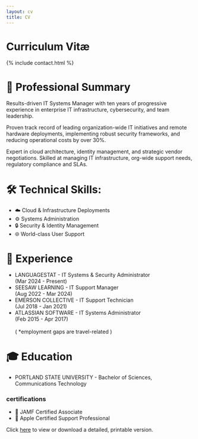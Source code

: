 ```yaml
---
layout: cv
title: CV
---
```


# Curriculum Vitæ

{% include contact.html %}

# 🍎 Professional Summary

Results-driven IT Systems Manager with ten years of progressive experience in enterprise IT infrastructure, cybersecurity, and team leadership. 

Proven track record of leading organization-wide IT initiatives and remote hardware deployments, implementing robust security frameworks, and reducing operational costs by over 30%. 

Expert in cloud architecture, identity management, and strategic vendor negotiations. Skilled at managing IT infrastructure, org-wide support needs, regulatory compliance and SLAs.


# 🛠️ Technical Skills:

* ☁️ Cloud & Infrastructure Deployments
* ⚙️ Systems Administration
* 🔒 Security & Identity Management
* 🌐 World-class User Support

# 💼 Experience

* LANGUAGESTAT - IT Systems & Security Administrator <br>(Mar 2024 - Present)
* SEESAW LEARNING - IT Support Manager <br>(Aug 2022 - Mar 2024)
* EMERSON COLLECTIVE - IT Support Technician <br>(Jul 2018 - Jan 2021)
* ATLASSIAN SOFTWARE - IT Systems Administrator <br>(Feb 2015 - Apr 2017)
<br><br>( *employment gaps are travel-related )		

# 🎓 Education

* PORTLAND STATE UNIVERSITY - Bachelor of Sciences, Communications Technology

### certifications

* 🍎 JAMF Certified Associate
* 🍎 Apple Certified Support Professional

Click [here](assets/files/cv.pdf) to view or download a detailed, printable version. 

